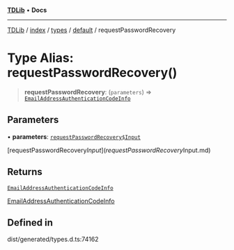 [**TDLib**](../../../../../../README.md) • **Docs**

***

[TDLib](../../../../../../modules.md) / [index](../../../../../README.md) / [types](../../../README.md) / [default](../README.md) / requestPasswordRecovery

# Type Alias: requestPasswordRecovery()

> **requestPasswordRecovery**: (`parameters`) => [`EmailAddressAuthenticationCodeInfo`](EmailAddressAuthenticationCodeInfo.md)

## Parameters

• **parameters**: [`requestPasswordRecovery$Input`](requestPasswordRecovery$Input.md)

[requestPasswordRecovery$Input](requestPasswordRecovery$Input.md)

## Returns

[`EmailAddressAuthenticationCodeInfo`](EmailAddressAuthenticationCodeInfo.md)

[EmailAddressAuthenticationCodeInfo](EmailAddressAuthenticationCodeInfo.md)

## Defined in

dist/generated/types.d.ts:74162
